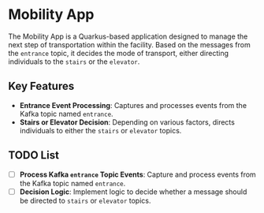# Mobility App

The Mobility App is a Quarkus-based application designed to manage the next step of transportation within the facility. Based on the messages from the `entrance` topic, it decides the mode of transport, either directing individuals to the `stairs` or the `elevator`.

## Key Features

- **Entrance Event Processing**: Captures and processes events from the Kafka topic named `entrance`.
- **Stairs or Elevator Decision**: Depending on various factors, directs individuals to either the `stairs` or `elevator` topics.

## TODO List
- [ ] **Process Kafka `entrance` Topic Events**: Capture and process events from the Kafka topic named `entrance`.
- [ ] **Decision Logic**: Implement logic to decide whether a message should be directed to `stairs` or `elevator` topics.
